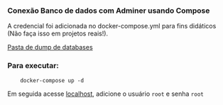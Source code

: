 ### Conexão Banco de dados com Adminer usando Compose

A credencial foi adicionada no docker-compose.yml para fins didáticos (Não faça isso em projetos reais!).

[Pasta de dump de databases](./databases/)

### Para executar:

```docker
    docker-compose up -d
```

Em seguida acesse [localhost](http://localhost:8080/),
adicione o usuário `root` e senha `root`
